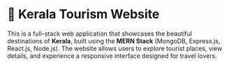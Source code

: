 # 🌴 Kerala Tourism Website

This is a full-stack web application that showcases the beautiful destinations of **Kerala**, built using the **MERN Stack** (MongoDB, Express.js, React.js, Node.js). The website allows users to explore tourist places, view details, and experience a responsive interface designed for travel lovers.
